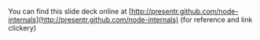 You can find this slide deck online at [http://presentr.github.com/node-internals](http://presentr.github.com/node-internals) (for reference and link clickery)